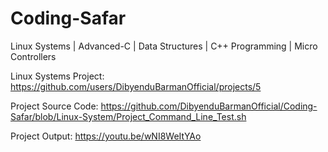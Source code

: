 # Coding-Safar
Linux Systems | Advanced-C | Data Structures | C++ Programming | Micro Controllers

Linux Systems Project: https://github.com/users/DibyenduBarmanOfficial/projects/5

Project Source Code: https://github.com/DibyenduBarmanOfficial/Coding-Safar/blob/Linux-System/Project_Command_Line_Test.sh

Project Output: https://youtu.be/wNI8WeItYAo

